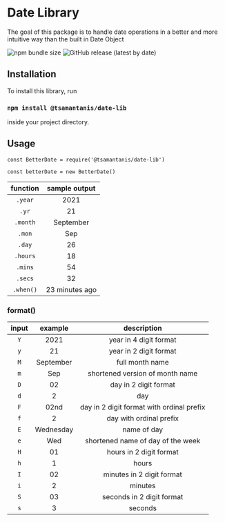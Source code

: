 # Date Library

The goal of this package is to handle date operations in a better and more intuitive way than the built in Date Object

![npm bundle size](https://img.shields.io/bundlephobia/min/@tsamantanis/date-lib?style=for-the-badge)
![GitHub release (latest by date)](https://img.shields.io/github/v/release/tsamantanis/date-lib?style=for-the-badge)

## Installation

To install this library, run

### `npm install @tsamantanis/date-lib`

inside your project directory.

## Usage

```
const BetterDate = require('@tsamantanis/date-lib')

const betterDate = new BetterDate()
```

|    function 	    |    sample output 	    |
|:------------:	    |:-----------------:	|
|     `.year`    	|        2021       	|
|      `.yr`     	|         21        	|
|    `.month`    	|     September     	|
|     `.mon`     	|        Sep        	|
|     `.day`     	|         26        	|
|    `.hours`    	|         18        	|
|     `.mins`    	|         54        	|
|     `.secs`    	|         32        	|
|     `.when()`     |   23 minutes ago      |

### format()

|    input 	    |    example 	|                description                	|
|:---------:	|:-----------:	|:-----------------------------------------:	|
|     `Y`     	|     2021    	|           year in 4 digit format          	|
|     `y`     	|      21     	|           year in 2 digit format          	|
|     `M`     	|  September  	|              full month name              	|
|     `m`     	|     Sep     	|      shortened version of month name      	|
|     `D`     	|      02     	|           day in 2 digit format           	|
|     `d`     	|      2      	|                    day                    	|
|     `F`     	|     02nd    	| day in 2 digit format with ordinal prefix 	|
|     `f`     	|      2      	|          day with ordinal prefix          	|
|     `E`     	|  Wednesday  	|                name of day                	|
|     `e`     	|     Wed     	|     shortened name of day of the week     	|
|     `H`     	|      01     	|          hours in 2 digit format          	|
|     `h`     	|      1      	|                   hours                   	|
|     `I`     	|      02     	|         minutes in 2 digit format         	|
|     `i`     	|      2      	|                  minutes                  	|
|     `S`     	|      03     	|         seconds in 2 digit format         	|
|     `s`     	|      3      	|                  seconds                  	|
